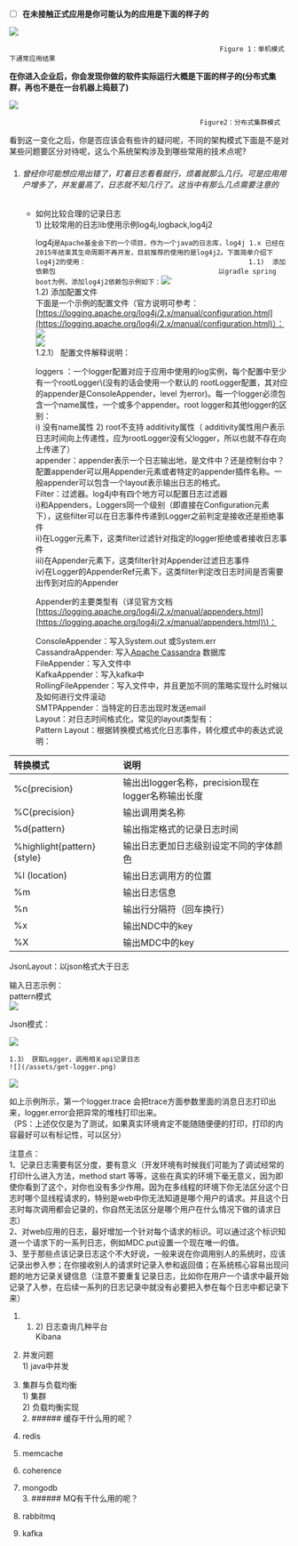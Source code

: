 * [ ] **在未接触正式应用是你可能认为的应用是下面的样子的**

![](/assets/单机结构.png)

```
                                                     Figure 1：单机模式下通常应用结果
```

**在你进入企业后，你会发现你做的软件实际运行大概是下面的样子的\(分布式集群，再也不是在一台机器上捣鼓了\)**

![](/assets/分布式结构.png)

```
                                                Figure2：分布式集群模式
```

看到这一变化之后，你是否应该会有些许的疑问呢，不同的架构模式下面是不是对某些问题要区分对待呢，这么个系统架构涉及到哪些常用的技术点呢?

1. ###### 曾经你可能想应用出错了，盯着日志看看就行，烦着就那么几行。可是应用用户增多了，并发量高了，日志就不知几行了。这当中有那么几点需要注意的

   * 如何比较合理的记录日志  
     1\) 比较常用的日志lib使用示例log4j,logback,log4j2

     log4j`是Apache基金会下的一个项目，作为一个java的日志库，log4j 1.x 已经在2015年结束其生命周期不再开发，目前推荐的使用的是log4j2。下面简单介绍下log4j2的使用：                                        
     1.1)  添加依赖包                                        
           以gradle spring boot为例，添加log4j2依赖包示例如下：`![](/assets/log4j2-dependency.png)\`  
     1.2\)  添加配置文件  
           下面是一个示例的配置文件（官方说明可参考：[https://logging.apache.org/log4j/2.x/manual/configuration.html](https://logging.apache.org/log4j/2.x/manual/configuration.html)）：  
           ![](/assets/logconfig-1.png)  
     ![](/assets/logconfig-2.png)  
     1.2.1） 配置文件解释说明：

     loggers  ：一个logger配置对应于应用中使用的log实例，每个配置中至少有一个rootLogger\\(没有的话会使用一个默认的   rootLogger配置，其对应的appender是ConsoleAppender，level 为error\)。每一个logger必须包含一个name属性，一个或多个appender。root logger和其他logger的区别：  
     i\) 没有name属性 2\) root不支持 additivity属性（ additivity属性用户表示日志时间向上传递性，应为rootLogger没有父logger，所以也就不存在向上传递了）  
     appender：appender表示一个日志输出地，是文件中？还是控制台中？配置appender可以用Appender元素或者特定的appender插件名称。一般appender可以包含一个layout表示输出日志的格式。  
     Filter：过滤器。log4j中有四个地方可以配置日志过滤器  
     i\)和Appenders，Loggers同一个级别（即直接在Configuration元素下），这些filter可以在日志事件传递到Logger之前判定是接收还是拒绝事件  
     ii\)在Logger元素下，这类filter过滤针对指定的logger拒绝或者接收日志事件  
     iii\)在Appender元素下，这类filter针对Appender过滤日志事件  
     iv\)在Logger的AppenderRef元素下，这类filter判定改日志时间是否需要出传到对应的Appender

     Appender的主要类型有（详见官方文档[https://logging.apache.org/log4j/2.x/manual/appenders.html](https://logging.apache.org/log4j/2.x/manual/appenders.html)\)：

     ConsoleAppender：写入System.out 或System.err  
     CassandraAppender: 写入[Apache Cassandra](https://cassandra.apache.org/) 数据库  
     FileAppender：写入文件中  
     KafkaAppender：写入kafka中  
     RollingFileAppender：写入文件中，并且更加不同的策略实现什么时候以及如何进行文件滚动  
     SMTPAppender：当特定的日志出现时发送email  
     Layout：对日志时间格式化，常见的layout类型有：  
     Pattern Layout：根据转换模式格式化日志事件，转化模式中的表达式说明：

| 转换模式 | 说明 |
| :--- | :--- |
| %c{precision} | 输出出logger名称，precision现在logger名称输出长度 |
| %C{precision} | 输出调用类名称 |
| %d{pattern} | 输出指定格式的记录日志时间 |
| %highlight{pattern}{style} | 输出日志更加日志级别设定不同的字体颜色 |
| %l  \(location\) | 输出日志调用方的位置 |
| %m | 输出日志信息 |
| %n | 输出行分隔符（回车换行） |
| %x | 输出NDC中的key |
| %X | 输出MDC中的key |

JsonLayout：以json格式大于日志

输入日志示例：  
pattern模式  
![](/assets/patternlayout-log.png)

Json模式：

![](/assets/json-log.png)

```
1.3） 获取Logger，调用相关api记录日志  
![](/assets/get-logger.png)
```

![](/assets/log-record.png)

如上示例所示，第一个logger.trace 会把trace方面参数里面的消息日志打印出来，logger.error会把异常的堆栈打印出来。  
（PS：上述仅仅是为了测试，如果真实环境肯定不能随随便便的打印，打印的内容最好可以有标记性，可以区分）

注意点：  
1、记录日志需要有区分度，要有意义（开发环境有时候我们可能为了调试经常的打印什么进入方法，method start 等等，这些在真实的环境下毫无意义，因为即使你看到了这个，对你也没有多少作用。因为在多线程的环境下你无法区分这个日志时哪个显线程请求的，特别是web中你无法知道是哪个用户的请求。并且这个日志时每次调用都会记录的，你自然无法区分是哪个用户在什么情况下做的请求日志）  
2、对web应用的日志，最好增加一个针对每个请求的标识。可以通过这个标识知道一个请求下的一系列日志，例如MDC.put设置一个现在唯一的值。  
3、至于那些点该记录日志这个不大好说，一般来说在你调用别人的系统时，应该记录出参入参；在你接收别人的请求时记录入参和返回值；在系统核心容易出现问题的地方记录关键信息（注意不要重复记录日志，比如你在用户一个请求中最开始记录了入参，在后续一系列的日志记录中就没有必要把入参在每个日志中都记录下来）

1. 1. 2\) 日志查询几种平台  
       Kibana
2. 并发问题  
   1\) java中并发

3. 集群与负载均衡  
   1\) 集群  
   2\) 负载均衡实现  
   2. \#\#\#\#\#\# 缓存干什么用的呢？

4. redis

5. memcache

6. coherence

7. mongodb  
   3. \#\#\#\#\#\# MQ有干什么用的呢？

8. rabbitmq

9. kafka



